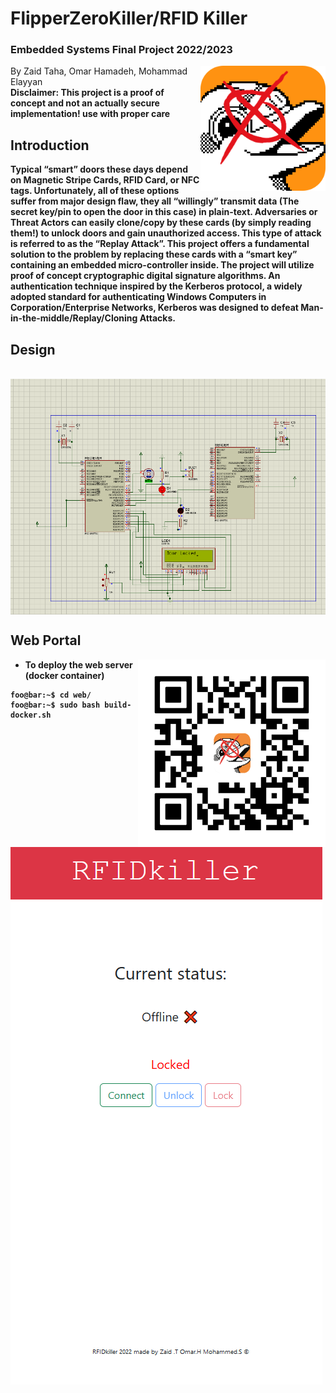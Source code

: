 ﻿# FlipperZeroKiller/RFID Killer

### Embedded Systems Final Project 2022/2023
<img align="right" src="https://github.com/CodeBreaker44/FlipperZeroKiller/blob/main/Diagrams/qFlipper_macOS_256px_ugly_1_copy.png" width="200">
By Zaid Taha, Omar Hamadeh, Mohammad Elayyan<br>
<strong>Disclaimer: This project is a proof of concept and not an actually secure implementation! use with proper care<strong> 



## Introduction
Typical “smart” doors these days depend on Magnetic Stripe Cards, RFID Card, or NFC tags. Unfortunately, all of these options suffer from major design flaw, they all “willingly” transmit data (The secret key/pin to open the door in this case) in plain-text. Adversaries or Threat Actors can easily clone/copy by these cards (by simply reading them!)  to unlock doors and gain unauthorized access. This type of attack is referred to as the “Replay Attack”. This project offers a fundamental solution to the problem by replacing these cards with a “smart key” containing an embedded micro-controller inside. The project will utilize proof of concept cryptographic digital signature algorithms. An authentication technique inspired by the Kerberos protocol, a widely adopted standard for authenticating Windows Computers in Corporation/Enterprise Networks, Kerberos was designed to defeat Man-in-the-middle/Replay/Cloning Attacks.


## Design
<br>
<img align="middle" src="https://github.com/CodeBreaker44/FlipperZeroKiller/blob/main/Diagrams/Screenshot_2023-01-19_141517.png">

## Web Portal
<img align="right" src="https://github.com/CodeBreaker44/FlipperZeroKiller/blob/main/Diagrams/frame.png" width="300">


- To deploy the web server (docker container) 
```console
foo@bar:~$ cd web/
foo@bar:~$ sudo bash build-docker.sh
```
<br>
<img align="middle" src="https://github.com/CodeBreaker44/FlipperZeroKiller/blob/main/Diagrams/Screenshot 2023-01-22 190417.png">
<br>













